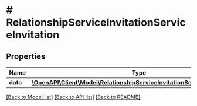 # # RelationshipServiceInvitationServiceInvitation

## Properties

Name | Type | Description | Notes
------------ | ------------- | ------------- | -------------
**data** | [**\OpenAPI\Client\Model\RelationshipServiceInvitationServiceInvitationData**](RelationshipServiceInvitationServiceInvitationData.md) |  | [optional]

[[Back to Model list]](../../README.md#models) [[Back to API list]](../../README.md#endpoints) [[Back to README]](../../README.md)
